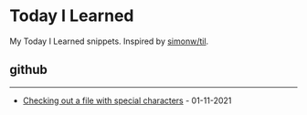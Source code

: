 # Today I Learned

My Today I Learned snippets. Inspired by [simonw/til](https://github.com/simonw/til).

## **github**
----
- [Checking out a file with special characters](git\checking-out-file-with-special-characters.md) - 01-11-2021 